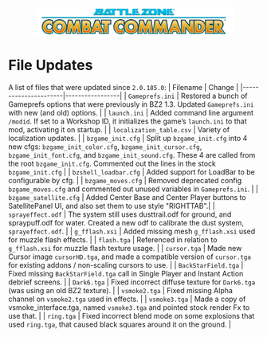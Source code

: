 <p align="center">
  <img width="80%" src="./BZCC.png">
</p>

# File Updates
A list of files that were updated since `2.0.185.0`:
| Filename             | Change |
|----------------------|-----------------|
| `Gameprefs.ini`      | Restored a bunch of Gameprefs options that were previously in BZ2 1.3. Updated `Gameprefs.ini` with new (and old) options. |
| `launch.ini`         | Added command line argument `/modid`. If set to a Workshop ID, it initializes the game’s `launch.ini` to that mod, activating it on startup. |
| `localization_table.csv` | Variety of localization updates. |
| `bzgame_init.cfg`    | Split up `bzgame_init.cfg` into 4 new cfgs: `bzgame_init_color.cfg`, `bzgame_init_cursor.cfg`, `bzgame_init_font.cfg`, and `bzgame_init_sound.cfg`. These 4 are called from the root `bzgame_init.cfg`. Commented out the lines in the stock `bzgame_init.cfg` |
| `bzshell_loadbar.cfg`    | Added support for LoadBar to be configurable by cfg. |
| `bzgame_moves.cfg`   | Removed deprecated config `bzgame_moves.cfg` and commented out unused variables in `Gameprefs.ini`. |
| `bzgame_satellite.cfg` | Added Center Base and Center Player buttons to SatellitePanel UI, and also set them to use style "RIGHTTAB".|
| `sprayeffect.odf`   | The system still uses dusttrail.odf for ground, and spraypuff.odf for water. Created a new odf to calibrate the dust system, `sprayeffect.odf`. |
| `g_fflash.xsi`       | Added missing mesh `g_fflash.xsi` used for muzzle flash effects. |
| `flash.tga`          | Referenced in relation to `g_fflash.xsi` for muzzle flash texture usage. |
| `cursor.tga` | Made new Cursor image `cursorHD.tga`, and made a compatible version of `cursor.tga` for existing addons / non-scaling cursors to use. |
| `BackStarField.tga`  | Fixed missing `BackStarField.tga` call in Single Player and Instant Action debrief screens. |
| `Dark6.tga`          | Fixed incorrect diffuse texture for `Dark6.tga` (was using an old BZ2 texture). |
| `vsmoke2.tga` | Fixed missing Alpha channel on `vsmoke2.tga` used in effects. |
| `vsmoke3.tga` | Made a copy of vsmoke_interface.tga, named `vsmoke3.tga` and pointed stock render Fx to use that. |
| `ring.tga` | Fixed incorrect blend mode on some explosions that used `ring.tga`, that caused black squares around it on the ground. |